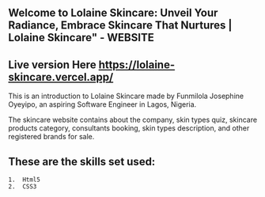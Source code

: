 ## Welcome to Lolaine Skincare: Unveil Your Radiance, Embrace Skincare That Nurtures | Lolaine Skincare" - WEBSITE

## Live version Here https://lolaine-skincare.vercel.app/

This is an introduction to Lolaine Skincare made by Funmilola Josephine Oyeyipo, an aspiring Software Engineer in Lagos, Nigeria.

The skincare website contains about the company, skin types quiz, skincare products category, consultants booking, skin types description, and other registered brands for sale.

## These are the skills set used:

    1.  Html5
    2.  CSS3
